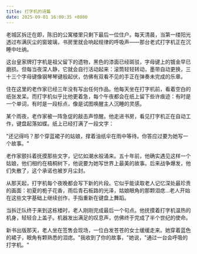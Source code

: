 ```yaml
---
title: 打字机的诗篇
date: 2025-09-01 16:00:35 +0800
---
```


老城区拆迁在即，陈旧的公寓楼里只剩下最后一位住户。每天清晨，当第一缕阳光透过布满灰尘的窗玻璃，书房里就会响起规律的呼吸声——那台老式打字机正在沉睡中吐纳。

这台皇家牌打字机是祖父留下的遗物，黑色的漆面已经斑驳，字母键上的镀金早已磨损。但每当夜深人静，它就会自行活动起来：滚筒轻轻转动，墨带自动更换，三十三个字母键像钢琴琴键般起伏，仿佛有双看不见的手正在弹奏未完成的乐章。

住在这里的老作家已经三年没有写出任何作品。他每天坐在打字机前，看着空白的纸张发呆。而打字机似乎比他更着急，每个午夜都会在纸上留下些许痕迹：有时是一个单词，有时是一段标点，像是试图唤醒主人沉睡的灵感。

某个雨夜，老作家被一阵急促的敲击声惊醒。他走进书房，看见打字机正在自动工作，键盘起落如蝶。纸上已经打满了一段文字：

"还记得吗？那个穿蓝裙子的姑娘，撑着油纸伞在雨中等待。你答应过要为她写一个故事。"

老作家颤抖着抚摸那些文字，记忆如潮水般涌来。五十年前，他确实遇见这样一个姑娘，他们相约在梧桐树下，他说要为她写世界上最美的故事。后来战争爆发，他们失散了，这个承诺也被岁月尘封。

从那天起，打字机每个夜晚都会写下新的片段。它似乎能读取老人记忆深处最珍贵的画面：初夏的栀子花香，雨后青石板路的光泽，姑娘眼角的那颗泪痣...老人开始在这些文字基础上继续创作，手指重新在键盘上舞蹈。

当拆迁队终于来到这栋楼时，老人刚刚完成最后一个句点。他抚摸着打字机温热的机身，轻轻合上盖子。机器发出满足的叹息声，仿佛终于完成了半个世纪的使命。

新书出版那天，老人坐在签售会现场，一位白发苍苍的女士缓缓走来。她穿着蓝色的裙子，眼角有颗熟悉的泪痣。"我收到了你的故事，"她说，"通过一台会呼吸的打字机。"
